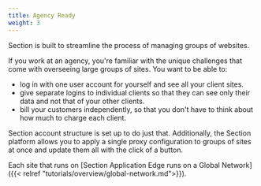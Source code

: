```yaml
---
title: Agency Ready
weight: 3
---
```


Section is built to streamline the process of managing groups of websites.

If you work at an agency, you're familiar with the unique challenges that come with overseeing large groups of sites. You want to be able to:

* log in with one user account for yourself and see all your client sites.
* give separate logins to individual clients so that they can see only their data and not that of your other clients.
* bill your customers independently, so that you don't have to think about how much to charge each client.

Section account structure is set up to do just that. Additionally, the Section platform allows you to apply a single proxy configuration to groups of sites at once and update them all with the click of a button.

Each site that runs on [Section Application Edge runs on a Global Network]({{< relref "tutorials/overview/global-network.md">}}).
